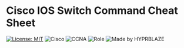 # Cisco IOS Switch Command Cheat Sheet

[![License: MIT](https://img.shields.io/badge/License-MIT-yellow.svg)](LICENSE)
![Cisco](https://img.shields.io/badge/Cisco-Networking-blue?logo=cisco&logoColor=white)
![CCNA](https://img.shields.io/badge/CCNA-Study%20Guide-orange)
![Role](https://img.shields.io/badge/Role-Network%20Engineer-green)
![Made by HYPRBLAZE](https://img.shields.io/badge/Made%20by-HYPRBLAZE-purple?logo=github)

